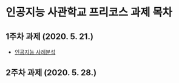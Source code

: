 # 인공지능 사관학교 프리코스 과제 목차

## 1주차 과제 (2020. 5. 21.)
  * [인공지능 사례분석](https://github.com/mnyang/mina/Untitled0.ipynb)

## 2주차 과제 (2020. 5. 28.)
